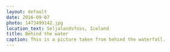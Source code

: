 ```yaml
---
layout: default
date: 2016-09-07
photo: 1473499142.jpg
location_text: Seljalandsfoss, Iceland
title: Behind the water
caption: This is a picture taken from behind the waterfall.
---
```

